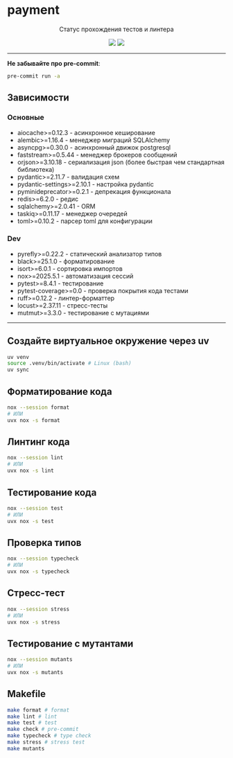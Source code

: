 # payment

<div align="center">
<p>Статус прохождения тестов и линтера</p>
<img src="https://github.com/MentholHub/payment/actions/workflows/test.yml/badge.svg">
<img src="https://github.com/MentholHub/payment/actions/workflows/linter.yml/badge.svg">
</div>

---

**Не забывайте про pre-commit**:

```bash
pre-commit run -a
```

## Зависимости

### Основные

 + aiocache>=0.12.3 - асинхронное кеширование
 + alembic>=1.16.4 - менеджер миграций SQLAlchemy
 + asyncpg>=0.30.0 - асинхронный движок postgresql
 + faststream>=0.5.44 - менеджер брокеров сообщений
 + orjson>=3.10.18 - сериализация json (более быстрая чем стандартная библиотека)
 + pydantic>=2.11.7 - валидация схем
 + pydantic-settings>=2.10.1 - настройка pydantic
 + pyminideprecator>=0.2.1 - депрекация функционала
 + redis>=6.2.0 - редис
 + sqlalchemy>=2.0.41 - ORM
 + taskiq>=0.11.17 - менеджер очередей
 + toml>=0.10.2 - парсер toml для конфигурации

### Dev

 + pyrefly>=0.22.2 - статический анализатор типов
 + black>=25.1.0 - форматирование
 + isort>=6.0.1 - сортировка импортов
 + nox>=2025.5.1 - автоматизация сессий
 + pytest>=8.4.1 - тестирование
 + pytest-coverage>=0.0 - проверка покрытия кода тестами
 + ruff>=0.12.2 - линтер-форматтер
 + locust>=2.37.11 - стресс-тесты
 + mutmut>=3.3.0 - тестирование с мутациями

---

## Создайте виртуальное окружение через uv

```bash
uv venv
source .venv/bin/activate # Linux (bash)
uv sync
```

## Форматирование кода

```bash
nox --session format
# ИЛИ
uvx nox -s format
```

## Линтинг кода

```bash
nox --session lint
# ИЛИ
uvx nox -s lint
```

## Тестирование кода

```bash
nox --session test
# ИЛИ
uvx nox -s test
```

## Проверка типов

```bash
nox --session typecheck
# ИЛИ
uvx nox -s typecheck
```

## Стресс-тест

```bash
nox --session stress
# ИЛИ
uvx nox -s stress
```

## Тестирование с мутантами

```bash
nox --session mutants
# ИЛИ
uvx nox -s mutants
```

## Makefile

```bash
make format # format
make lint # lint
make test # test
make check # pre-commit
make typecheck # type check
make stress # stress test
make mutants
```

